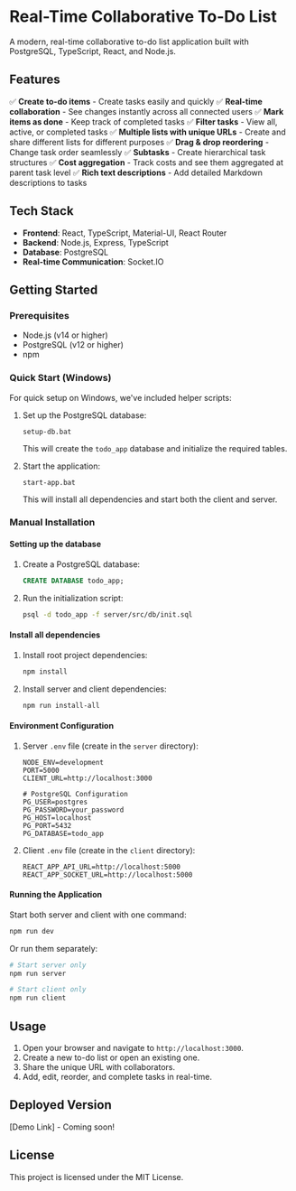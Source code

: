 # Real-Time Collaborative To-Do List

A modern, real-time collaborative to-do list application built with PostgreSQL, TypeScript, React, and Node.js.

## Features

✅ **Create to-do items** - Create tasks easily and quickly
✅ **Real-time collaboration** - See changes instantly across all connected users
✅ **Mark items as done** - Keep track of completed tasks
✅ **Filter tasks** - View all, active, or completed tasks
✅ **Multiple lists with unique URLs** - Create and share different lists for different purposes
✅ **Drag & drop reordering** - Change task order seamlessly
✅ **Subtasks** - Create hierarchical task structures
✅ **Cost aggregation** - Track costs and see them aggregated at parent task level
✅ **Rich text descriptions** - Add detailed Markdown descriptions to tasks

## Tech Stack

- **Frontend**: React, TypeScript, Material-UI, React Router
- **Backend**: Node.js, Express, TypeScript
- **Database**: PostgreSQL
- **Real-time Communication**: Socket.IO

## Getting Started

### Prerequisites

- Node.js (v14 or higher)
- PostgreSQL (v12 or higher)
- npm

### Quick Start (Windows)

For quick setup on Windows, we've included helper scripts:

1. Set up the PostgreSQL database:
   ```
   setup-db.bat
   ```
   This will create the `todo_app` database and initialize the required tables.

2. Start the application:
   ```
   start-app.bat
   ```
   This will install all dependencies and start both the client and server.

### Manual Installation

#### Setting up the database

1. Create a PostgreSQL database:

   ```sql
   CREATE DATABASE todo_app;
   ```

2. Run the initialization script:

   ```bash
   psql -d todo_app -f server/src/db/init.sql
   ```

#### Install all dependencies

1. Install root project dependencies:

   ```bash
   npm install
   ```

2. Install server and client dependencies:

   ```bash
   npm run install-all
   ```

#### Environment Configuration

1. Server `.env` file (create in the `server` directory):

   ```
   NODE_ENV=development
   PORT=5000
   CLIENT_URL=http://localhost:3000

   # PostgreSQL Configuration
   PG_USER=postgres
   PG_PASSWORD=your_password
   PG_HOST=localhost
   PG_PORT=5432
   PG_DATABASE=todo_app
   ```

2. Client `.env` file (create in the `client` directory):

   ```
   REACT_APP_API_URL=http://localhost:5000
   REACT_APP_SOCKET_URL=http://localhost:5000
   ```

#### Running the Application

Start both server and client with one command:

```bash
npm run dev
```

Or run them separately:

```bash
# Start server only
npm run server

# Start client only
npm run client
```

## Usage

1. Open your browser and navigate to `http://localhost:3000`.
2. Create a new to-do list or open an existing one.
3. Share the unique URL with collaborators.
4. Add, edit, reorder, and complete tasks in real-time.

## Deployed Version

[Demo Link] - Coming soon!

## License

This project is licensed under the MIT License.
